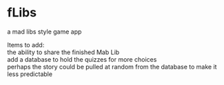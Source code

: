 fLibs
=====
a mad libs style game app

Items to add: <br>
the ability to share the finished Mab Lib <br>
add a database to hold the quizzes for more choices <br>
perhaps the story could be pulled at random from the database to make it less predictable

